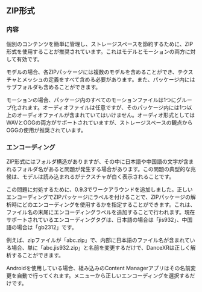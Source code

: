 ## ZIP形式

### 内容

個別のコンテンツを簡単に管理し、ストレージスペースを節約するために、ZIP形式を使用することが推奨されています。これはモデルとモーションの両方に対して有効です。

モデルの場合、各ZIPパッケージには複数のモデルを含めることができ、テクスチャとメッシュの定義をすべて含める必要があります。また、パッケージ内にはサブフォルダも含めることができます。

モーションの場合、パッケージ内のすべてのモーションファイルは1つにグループ化されます。オーディオファイルは任意ですが、そのパッケージ内には1つ以上のオーディオファイルが含まれていてはいけません。オーディオ形式としてはWAVとOGGの両方がサポートされていますが、ストレージスペースの観点からOGGの使用が推奨されています。

### エンコーディング

ZIP形式にはフォルダ構造がありますが、その中に日本語や中国語の文字が含まれるフォルダ名があると問題が発生する場合があります。この問題の典型的な兆候は、モデルは読み込まれるがテクスチャが白く表示されることです。

この問題に対処するために、0.9.3でワークアラウンドを追加しました。正しいエンコーディングでZIPパッケージにラベルを付けることで、ZIPパッケージの解析時にどのエンコーディングを使用するかを指定することができます。これは、ファイル名の末尾にエンコーディングラベルを追加することで行われます。現在サポートされているエンコーディングタグは、日本語の場合は「jis932」、中国語の場合は「gb2312」です。

例えば、zipファイルが「abc.zip」で、内部に日本語のファイル名が含まれている場合、単に「abc.jis932.zip」と名前を変更するだけで、DanceXRは正しく解析することができます。

Androidを使用している場合、組み込みのContent Managerアプリはその名前変更を自動で行ってくれます。メニューから正しいエンコーディングを選択するだけです。